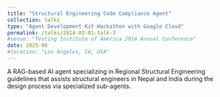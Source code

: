 ```yaml
---
title: "Structural Engineering Code Compliance Agent"
collection: talks
type: "Agent Development Kit Hackathon with Google Cloud"
permalink: /talks/2014-03-01-talk-3
#venue: "Testing Institute of America 2014 Annual Conference"
date: 2025-06
#location: "Los Angeles, CA, USA"
---
```


A RAG-based AI agent specializing in Regional Structural Engineering guidelines that assists structural engineers in Nepal and India during the design process via specialized sub-agents.



